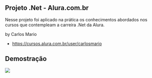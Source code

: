 ## Projeto .Net - Alura.com.br


Nesse projeto foi aplicado na prática os conhecimentos abordados nos cursos que contempleam a carreira .Net da Alura.


by Carlos Mario
- https://cursos.alura.com.br/user/carlosmario


## Demostração

![](_casadocodigo.gif)
